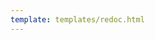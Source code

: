 ```yaml
---
template: templates/redoc.html
---
```


<redoc spec-url='{{base_path}}/apis/restapis/challenge-questions.yaml'></redoc>
<script src="https://cdn.jsdelivr.net/npm/redoc@next/bundles/redoc.standalone.js"> </script>